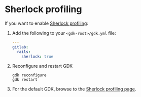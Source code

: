# Sherlock profiling

If you want to enable [Sherlock profiling](https://docs.gitlab.com/ee/development/profiling.html#sherlock):

1. Add the following to your `<gdk-root>/gdk.yml` file:

   ```yaml
   ---
   gitlab:
     rails:
       sherlock: true
   ```

1. Reconfigure and restart GDK

    ```shell
    gdk reconfigure
    gdk restart
    ```

1. For the default GDK, browse to the [Sherlock profiling page](http://127.0.0.1:3000/sherlock/transactions).
